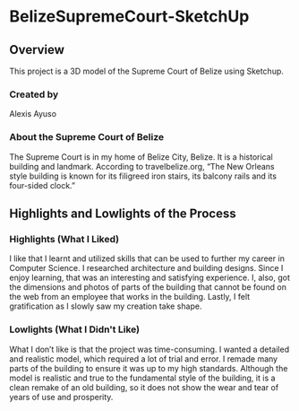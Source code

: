 # BelizeSupremeCourt-SketchUp

## Overview

This project is a 3D model of the Supreme Court of Belize using Sketchup. 

### Created by
Alexis Ayuso

### About the Supreme Court of Belize

The Supreme Court is in my home of Belize City, Belize. It is a historical building and landmark. According to travelbelize.org, “The New Orleans style building is known for its filigreed iron stairs, its balcony rails and its four-sided clock.” 

## Highlights and Lowlights of the Process
### Highlights (What I Liked)
I like that I learnt and utilized skills that can be used to further my career in Computer Science. I researched architecture and building designs. Since I enjoy learning, that was an interesting and satisfying experience. I, also, got the dimensions and photos of parts of the building that cannot be found on the web from an employee that works in the building.  Lastly, I felt gratification as I slowly saw my creation take shape.

### Lowlights (What I Didn't Like)
What I don’t like is that the project was time-consuming. I wanted a detailed and realistic model, which required a lot of trial and error.  I remade many parts of the building to ensure it was up to my high standards. Although the model is realistic and true to the fundamental style of the building, it is a clean remake of an old building, so it does not show the wear and tear of years of use and prosperity.
